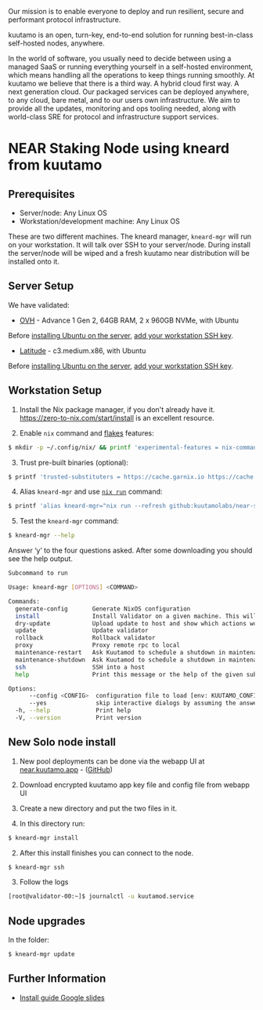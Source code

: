Our mission is to enable everyone to deploy and run resilient, secure and performant protocol infrastructure.

kuutamo is an open, turn-key, end-to-end solution for running best-in-class self-hosted nodes, anywhere.

In the world of software, you usually need to decide between using a managed SaaS or running everything yourself in a self-hosted environment, which means handling all the operations to keep things running smoothly. At kuutamo we believe that there is a third way. A hybrid cloud first way. A next generation cloud. Our packaged services can be deployed anywhere, to any cloud, bare metal, and to our users own infrastructure. We aim to provide all the updates, monitoring and ops tooling needed, along with world-class SRE for protocol and infrastructure support services.

# NEAR Staking Node using kneard from kuutamo

## Prerequisites

- Server/node: Any Linux OS
- Workstation/development machine: Any Linux OS

These are two different machines. The kneard manager, `kneard-mgr` will run on your workstation. It will talk over SSH to your server/node. During install the server/node will be wiped and a fresh kuutamo near distribution will be installed onto it.


## Server Setup

We have validated:

- [OVH](https://www.ovhcloud.com/en-gb/bare-metal/advance/adv-1/) - Advance 1 Gen 2, 64GB RAM, 2 x 960GB NVMe, with Ubuntu

Before [installing Ubuntu on the server](https://support.us.ovhcloud.com/hc/en-us/articles/115001775950-How-to-Install-an-OS-on-a-Dedicated-Server), [add your workstation SSH key](https://docs.ovh.com/gb/en/dedicated/creating-ssh-keys-dedicated/#importing-your-ssh-key-into-the-ovhcloud-control-panel_1).

- [Latitude](https://www.latitude.sh/features) - c3.medium.x86, with Ubuntu

Before [installing Ubuntu on the server](https://docs.latitude.sh/docs/deployments-and-reinstalls#deploying-a-server), [add your workstation SSH key](https://docs.latitude.sh/docs/ssh#adding-your-ssh-key).


## Workstation Setup

1. Install the Nix package manager, if you don't already have it. https://zero-to-nix.com/start/install is an excellent resource.

2. Enable `nix` command and [flakes](https://www.tweag.io/blog/2020-05-25-flakes/) features:

```bash
$ mkdir -p ~/.config/nix/ && printf 'experimental-features = nix-command flakes' >> ~/.config/nix/nix.conf
```
3. Trust pre-built binaries (optional):

```bash
$ printf 'trusted-substituters = https://cache.garnix.io https://cache.nixos.org/\ntrusted-public-keys = cache.garnix.io:CTFPyKSLcx5RMJKfLo5EEPUObbA78b0YQ2DTCJXqr9g= cache.nixos.org-1:6NCHdD59X431o0gWypbMrAURkbJ16ZPMQFGspcDShjY=' | sudo tee -a /etc/nix/nix.conf && sudo systemctl restart nix-daemon
```

4. Alias `kneard-mgr` and use [`nix run`](https://determinate.systems/posts/nix-run) command:

```bash
$ printf 'alias kneard-mgr="nix run --refresh github:kuutamolabs/near-staking-knd --"' >> ~/.bashrc && source ~/.bashrc
```
5. Test the `kneard-mgr` command:

```bash
$ kneard-mgr --help
```

Answer ‘y’ to the four questions asked.
After some downloading you should see the help output.

```bash
Subcommand to run

Usage: kneard-mgr [OPTIONS] <COMMAND>

Commands:
  generate-config       Generate NixOS configuration
  install               Install Validator on a given machine. This will remove all data of the current system!
  dry-update            Upload update to host and show which actions would be performed on an update
  update                Update validator
  rollback              Rollback validator
  proxy                 Proxy remote rpc to local
  maintenance-restart   Ask Kuutamod to schedule a shutdown in maintenance windows, then it will be restart due to supervision by kneard
  maintenance-shutdown  Ask Kuutamod to schedule a shutdown in maintenance windows
  ssh                   SSH into a host
  help                  Print this message or the help of the given subcommand(s)

Options:
      --config <CONFIG>  configuration file to load [env: KUUTAMO_CONFIG=] [default: kuutamo.toml]
      --yes              skip interactive dialogs by assuming the answer is yes
  -h, --help             Print help
  -V, --version          Print version
```

## New Solo node install 

1. New pool deployments can be done via the webapp UI at [near.kuutamo.app](https://near.kuutamo.app) - ([GitHub](https://github.com/kuutamolabs/near-staking-ui))

2. Download encrypted kuutamo app key file and config file from webapp UI

3. Create a new directory and put the two files in it.

4. In this directory run:

```bash
$ kneard-mgr install
```

2. After this install finishes you can connect to the node.

```bash
$ kneard-mgr ssh
```

3. Follow the logs

```bash
[root@validator-00:~]$ journalctl -u kuutamod.service
```

## Node upgrades

In the folder:

```bash
$ kneard-mgr update
```


## Further Information

- [Install guide Google slides](https://docs.google.com/presentation/d/1SoXNkKUuYiH52rOb1lkEbmgKr2VEcJeYQAmpnLaOgtQ)
